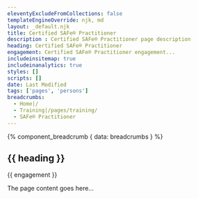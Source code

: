 ```yaml
---
eleventyExcludeFromCollections: false
templateEngineOverride: njk, md
layout: _default.njk
title: Certified SAFe® Practitioner
description : Certified SAFe® Practitioner page description
heading: Certified SAFe® Practitioner
engagement: Certified SAFe® Practitioner engagement...
includeinsitemap: true
includeinanalytics: true
styles: []
scripts: []
date: Last Modified
tags: ['pages', 'persons']
breadcrumbs:
  - Home|/
  - Training|/pages/training/
  - SAFe® Practitioner
---
```

<main class="container">

{% component_breadcrumb { data: breadcrumbs } %}

<div class="default-grid">

<section>

# {{ heading }}

<p class="lead">{{ engagement }}</p>

The page content goes here...

</section>

</div>

</main>
